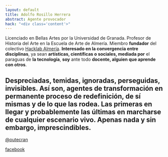 ```yaml
---
layout: default
title: Adolfo Rosillo Herrera
abstract: Agente provocador
hack: "<div class='content'>"
---
```


Licenciado en Bellas Artes por la Universidad de Granada. Profesor de Historia del Arte en la Escuela de Arte de Almería. Miembro **fundador** del colectivo [Hacklab Almería](http://hacklabalmeria.net/). **Interesado en la convergencia entre disciplinas**, ya sean **artísticas, científicas o sociales, mediada por** el paraguas de **la tecnología**, **soy** ante todo **docente, alguien que aprende con otros**.

## Despreciadas, temidas, ignoradas, perseguidas, invisibles. Así son, agentes de transformación en permanente proceso de redefinición, de sí mismas y de lo que las rodea. Las primeras en llegar y probablemente las últimas en marcharse de cualquier escenario vivo. Apenas nada y sin embargo, imprescindibles.  


[@outecran](https://twitter.com/outecran)  

[facebook](https://www.facebook.com/adolfo.rosillo)  
